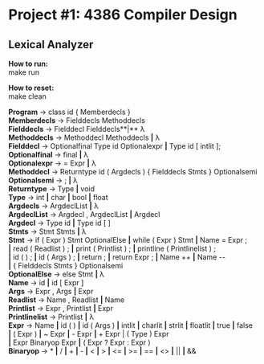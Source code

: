 #    Project #1: 4386 Compiler Design
##   Lexical Analyzer

**How to run:**<br/>
make run

**How to reset:**<br/>
make clean

**Program**         →   class id { Memberdecls }<br />
**Memberdecls**     →   Fielddecls Methoddecls<br />
**Fielddecls**      →   Fielddecl Fielddecls**|** λ <br />
**Methoddecls**     →   Methoddecl Methoddecls **|** λ <br />
**Fielddecl**       →   Optionalfinal Type id Optionalexpr **|**   Type id [ intlit ];<br />
**Optionalfinal**   →   final **|** λ<br />
**Optionalexpr**    →   = Expr **|** λ<br />
**Methoddecl**      →   Returntype id ( Argdecls ) { Fielddecls Stmts } Optionalsemi<br />
**Optionalsemi**    →   ; **|** λ<br />
**Returntype**      →   Type **|** void<br />
**Type**            →   int **|** char **|** bool **|** float<br />
**Argdecls**        →   ArgdeclList **|** λ<br />
**ArgdeclList**     →   Argdecl , ArgdeclList **|** Argdecl<br />
**Argdecl**         →   Type id **|** Type id [ ]<br />
**Stmts**           →   Stmt Stmts **|** λ<br />
**Stmt**            →   if ( Expr ) Stmt OptionalElse **|** while ( Expr ) Stmt **|** Name = Expr ;<br />
                **|**   read ( Readlist ) ; **|** print ( Printlist ) ; **|** printline ( Printlinelist ) ;<br />
                **|**   id ( ) ; **|** id ( Args ) ; **|** return ; **|** return Expr ; **|** Name ++ **|** Name --<br />
                **|**   { Fielddecls Stmts } Optionalsemi<br />
**OptionalElse**    →   else Stmt **|** λ<br />
**Name**            →   id **|** id [ Expr ]<br />
**Args**            →   Expr , Args **|** Expr<br />
**Readlist**        →   Name , Readlist **|** Name<br />
**Printlist**       →   Expr , Printlist **|** Expr<br />
**Printlinelist**   →   Printlist **|** λ<br />
**Expr**            →   Name **|** id ( ) **|** id ( Args ) **|** intlit **|** charlit **|** strlit **|** floatlit **|** true **|** false<br />
                **|**   ( Expr ) **|** ~ Expr **|** - Expr **|** + Expr | ( Type ) Expr <br />
                **|**   Expr Binaryop Expr **|** ( Expr ? Expr : Expr )<br />
**Binaryop**    →   * **|** / **|** + **|** - **|** < **|** > **|** <= **|** >= **|** == **|** <> **|** \|\| **|** &&<br />